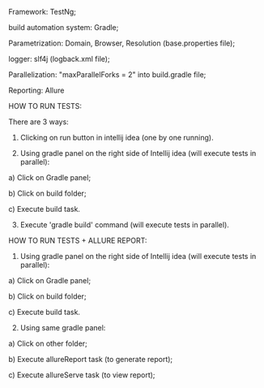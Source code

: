 Framework: TestNg;


build automation system: Gradle;


Parametrization: Domain, Browser, Resolution (base.properties file);


logger: slf4j (logback.xml file);


Parallelization: "maxParallelForks = 2" into build.gradle file;


Reporting: Allure

HOW TO RUN TESTS:

There are 3 ways:

1. Clicking on run button in intellij idea (one by one running).

2. Using gradle panel on the right side of Intellij idea (will execute tests in parallel):

a) Click on Gradle panel;

b) Click on build folder;

c) Execute build task.

3. Execute 'gradle build' command (will execute tests in parallel).

HOW TO RUN TESTS + ALLURE REPORT:

1. Using gradle panel on the right side of Intellij idea (will execute tests in parallel):

a) Click on Gradle panel;

b) Click on build folder;

c) Execute build task.

2. Using same gradle panel:

a) Click on other folder;

b) Execute allureReport task (to generate report);

c) Execute allureServe task (to view report);
